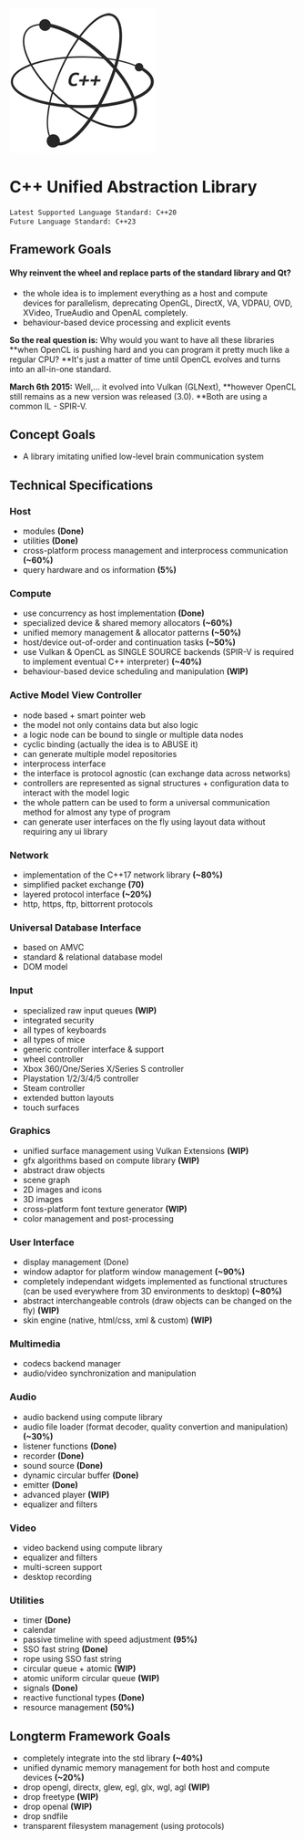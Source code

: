 ![Logo](https://raw.githubusercontent.com/insidious-src/CPPUAL/master/cppual.png "C++ Unified Abstraction Library")

# C++ Unified Abstraction Library #

    Latest Supported Language Standard: C++20
    Future Language Standard: C++23

## Framework Goals ##

#### Why reinvent the wheel and replace parts of the standard library and Qt? ####
- the whole idea is to implement everything as a host and compute devices for parallelism, 
  deprecating OpenGL, DirectX, VA, VDPAU, OVD, XVideo, TrueAudio and OpenAL completely.
- behaviour-based device processing and explicit events

**So the real question is:** Why would you want to have all these libraries 
**when OpenCL is pushing hard and you can program it pretty much like a regular CPU?
**It's just a matter of time until OpenCL evolves and turns into an all-in-one standard.

**March 6th 2015:** Well,... it evolved into Vulkan (GLNext), 
**however OpenCL still remains as a new version was released (3.0). 
**Both are using a common IL - SPIR-V.


## Concept Goals ##

- A library imitating unified low-level brain communication system


## Technical Specifications ##

### Host ###
* modules **(Done)**
* utilities **(Done)**
* cross-platform process management and interprocess communication **(~60%)**
* query hardware and os information **(5%)**

### Compute ###
* use concurrency as host implementation **(Done)**
* specialized device & shared memory allocators **(~60%)**
* unified memory management & allocator patterns **(~50%)**
* host/device out-of-order and continuation tasks **(~50%)**
* use Vulkan & OpenCL as SINGLE SOURCE backends (SPIR-V is required to implement eventual C++ interpreter) **(~40%)**
* behaviour-based device scheduling and manipulation **(WIP)**

### Active Model View Controller ###
* node based + smart pointer web
* the model not only contains data but also logic
* a logic node can be bound to single or multiple data nodes
* cyclic binding (actually the idea is to ABUSE it)
* can generate multiple model repositories
* interprocess interface
* the interface is protocol agnostic (can exchange data across networks)
* controllers are represented as signal structures + configuration data to interact with the model logic
* the whole pattern can be used to form a universal communication method for almost any type of program
* can generate user interfaces on the fly using layout data without requiring any ui library

### Network ###
* implementation of the C++17 network library **(~80%)**
* simplified packet exchange **(70)**
* layered protocol interface **(~20%)**
* http, https, ftp, bittorrent protocols

### Universal Database Interface ###
* based on AMVC
* standard & relational database model
* DOM model

### Input ###
* specialized raw input queues **(WIP)**
* integrated security
* all types of keyboards
* all types of mice
* generic controller interface & support
* wheel controller
* Xbox 360/One/Series X/Series S controller
* Playstation 1/2/3/4/5 controller
* Steam controller
* extended button layouts
* touch surfaces

### Graphics ###
* unified surface management using Vulkan Extensions **(WIP)**
* gfx algorithms based on compute library **(WIP)**
* abstract draw objects
* scene graph
* 2D images and icons
* 3D images
* cross-platform font texture generator **(WIP)**
* color management and post-processing

### User Interface ###
* display management (Done)
* window adaptor for platform window management **(~90%)**
* completely independant widgets implemented as functional structures (can be used everywhere from 3D environments to desktop) **(~80%)**
* abstract interchangeable controls (draw objects can be changed on the fly) **(WIP)**
* skin engine (native, html/css, xml & custom) **(WIP)**

### Multimedia ###
* codecs backend manager
* audio/video synchronization and manipulation

### Audio ###
* audio backend using compute library
* audio file loader (format decoder, quality convertion and manipulation) **(~30%)**
* listener functions **(Done)**
* recorder **(Done)**
* sound source **(Done)**
* dynamic circular buffer **(Done)**
* emitter **(Done)**
* advanced player **(WIP)**
* equalizer and filters

### Video ###
* video backend using compute library
* equalizer and filters
* multi-screen support
* desktop recording

### Utilities ###
* timer **(Done)**
* calendar
* passive timeline with speed adjustment **(95%)**
* SSO fast string **(Done)**
* rope using SSO fast string
* circular queue + atomic **(WIP)**
* atomic uniform circular queue **(WIP)**
* signals **(Done)**
* reactive functional types **(Done)**
* resource management **(50%)**


## Longterm Framework Goals ##
* completely integrate into the std library **(~40%)**
* unified dynamic memory management for both host and compute devices **(~20%)**
* drop opengl, directx, glew, egl, glx, wgl, agl **(WIP)**
* drop freetype **(WIP)**
* drop openal **(WIP)**
* drop sndfile
* transparent filesystem management (using protocols)